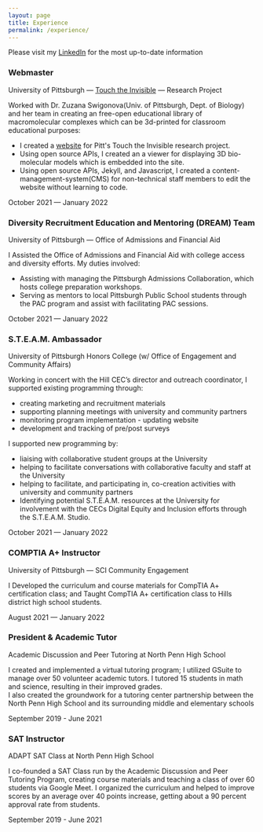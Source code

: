 ```yaml
---
layout: page
title: Experience
permalink: /experience/
---
```

<style>
    li{
        margin-bottom: 0;
    }
</style>
<div class="w-100">
    <div class="mb-3">
        <p class="lead"> Please visit my <a href="https://linkedin.com/in/kimshinwoo">LinkedIn</a> for the most up-to-date information </p>
    </div>
     <div class="d-flex flex-column flex-md-row justify-content-between mb-3">
        <div class="flex-grow-1">
            <h3 class="mb-0">Webmaster</h3>
            <p class="subheading mb-1">University of Pittsburgh — <a href="https://touchtheinvisible.com">Touch the Invisible</a> — Research Project</p>
            <p class="mb-0">
            Worked with Dr. Zuzana Swigonova(Univ. of Pittsburgh, Dept. of Biology) and her team in creating an free-open educational library of macromolecular complexes which can be 3d-printed for classroom educational purposes:</p>
            <ul>
                <li>I created a <a href="https://touchtheinvisible.com">website</a> for Pitt's Touch the Invisible research project.</li>
                <li>Using open source APIs, I created an a viewer for displaying 3D bio-molecular models which is embedded into the site.</li>
                <li>Using open source APIs, Jekyll, and Javascript, I created a content-management-system(CMS) for non-technical staff members to edit the website without learning to code.</li>
            </ul>
        </div>
        <div class="flex-shrink-0"><span class="text-primary">October 2021 — January 2022</span></div>
    </div>
    <div class="d-flex flex-column flex-md-row justify-content-between mb-3">
        <div class="flex-grow-1">
            <h3 class="mb-0">Diversity Recruitment Education and Mentoring (DREAM) Team</h3>
            <p class="subheading mb-1">University of Pittsburgh — Office of Admissions and Financial Aid</p>
            <p class="mb-0">I Assisted the Office of Admissions and Financial Aid with college access and diversity efforts. My duties involved:
            </p>
            <ul>
                <li>Assisting with managing the Pittsburgh Admissions Collaboration, which hosts college preparation workshops.</li>
                <li>Serving as mentors to local Pittsburgh Public School students through the PAC program and assist with facilitating PAC sessions.</li>
            </ul>
        </div>
        <div class="flex-shrink-0"><span class="text-primary">October 2021 — January 2022</span></div>
    </div>
    <div class="d-flex flex-column flex-md-row justify-content-between mb-3">
        <div class="flex-grow-1">
            <h3 class="mb-0">S.T.E.A.M. Ambassador</h3>
            <div class="subheading mb-1">University of Pittsburgh Honors College (w/ Office of Engagement and Community Affairs)</div>
            <p class="mb-0">
                Working in concert with the Hill CEC’s director and outreach coordinator, I supported existing programming through:
            <ul>
                <li>creating marketing and recruitment materials</li>
                <li>supporting planning meetings with university and community partners</li>
                <li>monitoring program implementation - updating website</li>
                <li>development and tracking of pre/post surveys</li>
            </ul>
            </p>
            <p class="mb-0">
                I supported new programming by:
            <ul>
                <li>liaising with collaborative student groups at the University</li>
                <li>helping to facilitate conversations with collaborative faculty and staff at the University</li>
                <li>helping to facilitate, and participating in, co-creation activities with university and community partners</li>
                <li>Identifying potential S.T.E.A.M. resources at the University for involvement with the CECs Digital Equity and Inclusion efforts through the S.T.E.A.M. Studio.</li>
            </ul>
            </p>
        </div>
        <div class="flex-shrink-0"><span class="text-primary">October 2021 — January 2022</span></div>
    </div>
    <div class="d-flex flex-column flex-md-row justify-content-between mb-3">
        <div class="flex-grow-1">
            <h3 class="mb-0">COMPTIA A+ Instructor</h3>
            <div class="subheading mb-1">University of Pittsburgh — SCI Community Engagement</div>
            <p>I Developed the curriculum and course materials for CompTIA A+ certification class; and Taught CompTIA A+ certification class to Hills district high school students.</p>
        </div>
        <div class="flex-shrink-0"><span class="text-primary">August 2021 — January 2022</span></div>
    </div>
    <div class="d-flex flex-column flex-md-row justify-content-between mb-3">
        <div class="flex-grow-1">
            <h3 class="mb-0">President & Academic Tutor</h3>
            <div class="subheading mb-1">Academic Discussion and Peer Tutoring at North Penn High School</div>
            <p> I created and implemented a virtual tutoring program; I utilized GSuite to manage over 50 volunteer academic tutors. I tutored 15 students in math and science, resulting in their improved grades. <br>I also created the groundwork
                for a tutoring center partnership between the North Penn High School and its surrounding middle and elementary schools
            </p>
        </div>
        <div class="flex-shrink-0"><span class="text-primary">September 2019 - June 2021</span></div>
    </div>
    <div class="d-flex flex-column flex-md-row justify-content-between mb-5">
        <div class="flex-grow-1">
            <h3 class="mb-0">SAT Instructor</h3>
            <div class="subheading mb-1">ADAPT SAT Class at North Penn High School</div>
            <p>I co-founded a SAT Class run by the Academic Discussion and Peer Tutoring Program, creating course materials and teaching a class of over 60 students via Google Meet. I organized the curriculum and helped to improve scores by an
                average over 40 points increase, getting about a 90 percent approval rate from students.
            </p>
        </div>
        <div class="flex-shrink-0"><span class="text-primary">September 2019 - June 2021</span></div>
    </div>
</div>